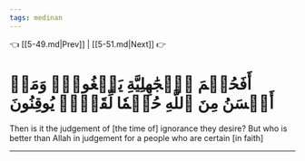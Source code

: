 ```yaml
---
tags: medinan
---
```


👈 [[5-49.md|Prev]] | [[5-51.md|Next]] 👉

# أَفَحُكۡمَ ٱلۡجَٰهِلِيَّةِ يَبۡغُونَۚ وَمَنۡ أَحۡسَنُ مِنَ ٱللَّهِ حُكۡمٗا لِّقَوۡمٖ يُوقِنُونَ

Then is it the judgement of [the time of] ignorance they desire? But who is better than Allah in judgement for a people who are certain [in faith]

---

